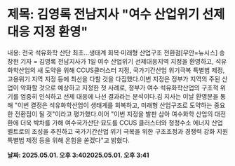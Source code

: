 # **제목: 김영록 전남지사 "여수 산업위기 선제대응 지정 환영"**

  내용: 전국 석유화학 산단 최초…생태계 회복·미래형 산업구조 전환점[무안=뉴시스] 송창헌 기자 = 김영록 전남지사가 1일 여수 산업위기 선제대응지역 지정을 환영하고, 석유화학산업의 새 도약을 위해 CCUS클러스터 지정, 국가기간산업 위기극복 특별법 제정, 고용위기 지역 지정 등에 최선을 다할 것을 다짐했다.이번 지정은 정부가 지역의 주된 산업이 악화할 것으로 예상하고 지정한 첫 사례로, 정부가 여수 석유화학산업의 구조적 위기를 엄중히 인식하고 선제 대응에 나선 결과라는 분석이다.김 지사는 이날 환영문을 통해 "이번 결정은 석유화학산업이 생태계를 회복하고, 미래형 산업구조로 도약하는 중요한 전환점이 될 것"이라고 평가했다.이어 "이번 지정을 발판 삼아 여수화학 산업의 대전환에 더욱 박차를 가해 여수국가산단·묘도를 CCUS 클러스터와 청정수소 에너지 산업벨트로의 조성을 추진하고 국가기간산업 위기 극복을 위한 구조조정과 경쟁력 강화 지원 특별법 제정 등을 위해 온힘을 쏟겠다"고 밝혔다.

  **날짜: 2025.05.01. 오후 3:402025.05.01. 오후 3:41**